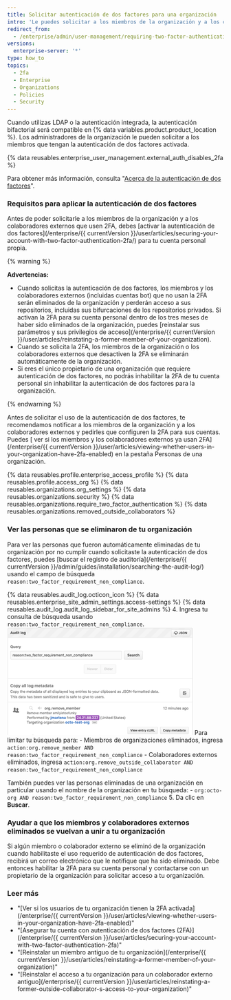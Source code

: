 ```yaml
---
title: Solicitar autenticación de dos factores para una organización
intro: 'Le puedes solicitar a los miembros de la organización y a los colaboradores externos que activen la autenticación de dos factores para sus cuentas personales en una organización, para que sea más difícil para los actores maliciosos acceder a los parámetros y los repositorios de una organización.'
redirect_from:
  - /enterprise/admin/user-management/requiring-two-factor-authentication-for-an-organization
versions:
  enterprise-server: '*'
type: how_to
topics:
  - 2fa
  - Enterprise
  - Organizations
  - Policies
  - Security
---
```


Cuando utilizas LDAP o la autenticación integrada, la autenticación bifactorial será compatible en {% data variables.product.product_location %}. Los administradores de la organización le pueden solicitar a los miembros que tengan la autenticación de dos factores activada.

{% data reusables.enterprise_user_management.external_auth_disables_2fa %}

Para obtener más información, consulta "[Acerca de la autenticación de dos factores](/github/authenticating-to-github/about-two-factor-authentication)".

### Requisitos para aplicar la autenticación de dos factores

Antes de poder solicitarle a los miembros de la organización y a los colaboradores externos que usen 2FA, debes [activar la autenticación de dos factores](/enterprise/{{ currentVersion }}/user/articles/securing-your-account-with-two-factor-authentication-2fa/) para tu cuenta personal propia.

{% warning %}

**Advertencias:**

- Cuando solicitas la autenticación de dos factores, los miembros y los colaboradores externos (incluidas cuentas bot) que no usan la 2FA serán eliminados de la organización y perderán acceso a sus repositorios, incluidas sus bifurcaciones de los repositorios privados. Si activan la 2FA para su cuenta personal dentro de los tres meses de haber sido eliminados de la organización, puedes [reinstalar sus parámetros y sus privilegios de acceso](/enterprise/{{ currentVersion }}/user/articles/reinstating-a-former-member-of-your-organization).
- Cuando se solicita la 2FA, los miembros de la organización o los colaboradores externos que desactiven la 2FA se eliminarán automáticamente de la organización.
- Si eres el único propietario de una organización que requiere autenticación de dos factores, no podrás inhabilitar la 2FA de tu cuenta personal sin inhabilitar la autenticación de dos factores para la organización.

{% endwarning %}

Antes de solicitar el uso de la autenticación de dos factores, te recomendamos notificar a los miembros de la organización y a los colaboradores externos y pedirles que configuren la 2FA para sus cuentas. Puedes [ ver si los miembros y los colaboradores externos ya usan 2FA](/enterprise/{{ currentVersion }}/user/articles/viewing-whether-users-in-your-organization-have-2fa-enabled) en la pestaña Personas de una organización.

{% data reusables.profile.enterprise_access_profile %}
{% data reusables.profile.access_org %}
{% data reusables.organizations.org_settings %}
{% data reusables.organizations.security %}
{% data reusables.organizations.require_two_factor_authentication %}
{% data reusables.organizations.removed_outside_collaborators %}

### Ver las personas que se eliminaron de tu organización

Para ver las personas que fueron automáticamente eliminadas de tu organización por no cumplir cuando solicitaste la autenticación de dos factores, puedes [buscar el registro de auditoría](/enterprise/{{ currentVersion }}/admin/guides/installation/searching-the-audit-log/) usando el campo de búsqueda `reason:two_factor_requirement_non_compliance`.

{% data reusables.audit_log.octicon_icon %}
{% data reusables.enterprise_site_admin_settings.access-settings %}
{% data reusables.audit_log.audit_log_sidebar_for_site_admins %}
4. Ingresa tu consulta de búsqueda usando `reason:two_factor_requirement_non_compliance`. ![Evento de registro de auditoría de herramientas de plantilla que muestra un usuario eliminado por no cumplir con la 2FA](/assets/images/help/2fa/2fa_noncompliance_stafftools_audit_log_search.png) Para limitar tu búsqueda para:
    - Miembros de organizaciones eliminados, ingresa `action:org.remove_member AND reason:two_factor_requirement_non_compliance`
    - Colaboradores externos eliminados, ingresa `action:org.remove_outside_collaborator AND reason:two_factor_requirement_non_compliance`

  También puedes ver las personas eliminadas de una organización en particular usando el nombre de la organización en tu búsqueda:
    - `org:octo-org AND reason:two_factor_requirement_non_compliance`
5. Da clic en **Buscar**.

### Ayudar a que los miembros y colaboradores externos eliminados se vuelvan a unir a tu organización

Si algún miembro o colaborador externo se eliminó de la organización cuando habilitaste el uso requerido de autenticación de dos factores, recibirá un correo electrónico que le notifique que ha sido eliminado. Debe entonces habilitar la 2FA para su cuenta personal y contactarse con un propietario de la organización para solicitar acceso a tu organización.

### Leer más

- "[Ver si los usuarios de tu organización tienen la 2FA activada](/enterprise/{{ currentVersion }}/user/articles/viewing-whether-users-in-your-organization-have-2fa-enabled)"
- "[Asegurar tu cuenta con autenticación de dos factores (2FA)](/enterprise/{{ currentVersion }}/user/articles/securing-your-account-with-two-factor-authentication-2fa)"
- "[Reinstalar un miembro antiguo de tu organización](/enterprise/{{ currentVersion }}/user/articles/reinstating-a-former-member-of-your-organization)"
- "[Reinstalar el acceso a tu organización para un colaborador externo antiguo](/enterprise/{{ currentVersion }}/user/articles/reinstating-a-former-outside-collaborator-s-access-to-your-organization)"
